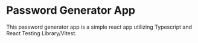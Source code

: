 # Password Generator App

This password generator app is a simple react app utilizing Typescript and React Testing Library/Vitest.

